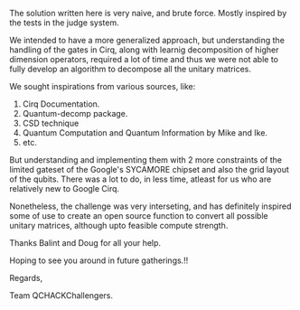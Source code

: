 The solution written here is very naive, and brute force. Mostly inspired by the tests in the judge system. 

We intended to have a more generalized approach, but understanding the handling of the gates in Cirq, along with learnig decomposition of higher dimension operators, required a lot of time and thus we were not able to fully develop an algorithm to decompose all the unitary matrices.

We sought inspirations from various sources, like: 
1. Cirq Documentation.
2. Quantum-decomp package.
3. CSD technique
4. Quantum Computation and Quantum Information by Mike and Ike.
5. etc.

But understanding and implementing them with 2 more constraints of the limited gateset of the Google's SYCAMORE chipset and also the grid layout of the qubits. There was a lot to do, in less time, atleast for us who are relatively new to Google Cirq.

Nonetheless, the challenge was very interseting, and has definitely inspired some of use to create an open source function to convert all possible unitary matrices, although upto feasible compute strength.

Thanks Balint and Doug for all your help.

Hoping to see you around in future gatherings.!!

Regards,

Team QCHACKChallengers.
